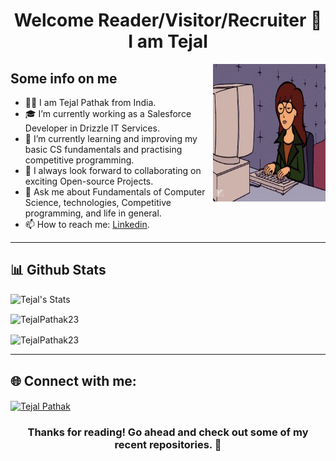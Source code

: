 <h1 align="center"> Welcome Reader/Visitor/Recruiter 👋 I am Tejal</h1>

<!-- Adjusted image size for better alignment -->
<img align="right" alt="GIF" src="https://github.com/TejalPathak23/TejalPathak23/blob/main/coding.gif" width="180" height="220"/>

## Some info on me<br>

- 👩‍💻 I am Tejal Pathak from India.  
- 🎓 I’m currently working as a Salesforce Developer in Drizzle IT Services.  
- 🌱 I’m currently learning and improving my basic CS fundamentals and practising competitive programming.  
- 🤝 I always look forward to collaborating on exciting Open-source Projects.  
- 💬 Ask me about Fundamentals of Computer Science, technologies, Competitive programming, and life in general.  
- 📫 How to reach me: [Linkedin](https://www.linkedin.com/in/tejal-pathak-666b4a324/).  

---

## 📊 Github Stats
<p align="left">
  <img src="https://github-readme-stats.vercel.app/api?username=TejalPathak23&count_private=true&hide=stars&show_icons=true&theme=cobalt&include_all_commits=true" alt="Tejal's Stats" /> 
</p>
<p align="left">
  <img align="center" src="https://github-readme-streak-stats.herokuapp.com/?user=TejalPathak23&theme=cobalt" alt="TejalPathak23" />
</p>
<p align="left">
  <img align="center" src="https://github-readme-stats.vercel.app/api/top-langs/?username=TejalPathak23&layout=compact&show_icons=true&theme=cobalt" alt="TejalPathak23" />
</p>

---

## 🌐 Connect with me:
<p align="left">
  <a href="https://www.linkedin.com/in/tejal-pathak-666b4a324/" target="_blank">
    <img align="center" src="https://raw.githubusercontent.com/rahuldkjain/github-profile-readme-generator/master/src/images/icons/Social/linked-in-alt.svg" alt="Tejal Pathak" height="30" width="40" />
  </a>
</p>

<h3 align="center"> Thanks for reading! Go ahead and check out some of my recent repositories. 🚀</h3>
